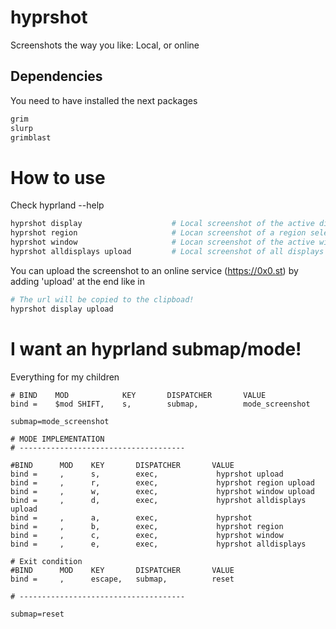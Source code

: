 # hyprshot
Screenshots the way you like: Local, or online

## Dependencies
You need to have installed the next packages

``` sh
grim
slurp
grimblast
```

# How to use
Check hyprland --help
``` sh
hyprshot display                    # Local screenshot of the active display.
hyprshot region                     # Locan screenshot of a region selected by the user.
hyprshot window                     # Locan screenshot of the active window
hyprshot alldisplays upload         # Local screenshot of all displays currently enabled.
```
You can upload the screenshot to an online service (https://0x0.st) by adding 'upload' at the end like in

``` sh
# The url will be copied to the clipboad!
hyprshot display upload
```

# I want an hyprland submap/mode!

Everything for my children
```
# BIND    MOD            KEY       DISPATCHER       VALUE
bind =    $mod SHIFT,    s,        submap,          mode_screenshot
```

```
submap=mode_screenshot

# MODE IMPLEMENTATION
# -------------------------------------

#BIND      MOD    KEY       DISPATCHER       VALUE
bind =     ,      s,        exec,             hyprshot upload
bind =     ,      r,        exec,             hyprshot region upload
bind =     ,      w,        exec,             hyprshot window upload
bind =     ,      d,        exec,             hyprshot alldisplays upload
bind =     ,      a,        exec,             hyprshot
bind =     ,      b,        exec,             hyprshot region
bind =     ,      c,        exec,             hyprshot window 
bind =     ,      e,        exec,             hyprshot alldisplays

# Exit condition
#BIND      MOD    KEY       DISPATCHER       VALUE
bind =     ,      escape,   submap,          reset 

# -------------------------------------

submap=reset
```
